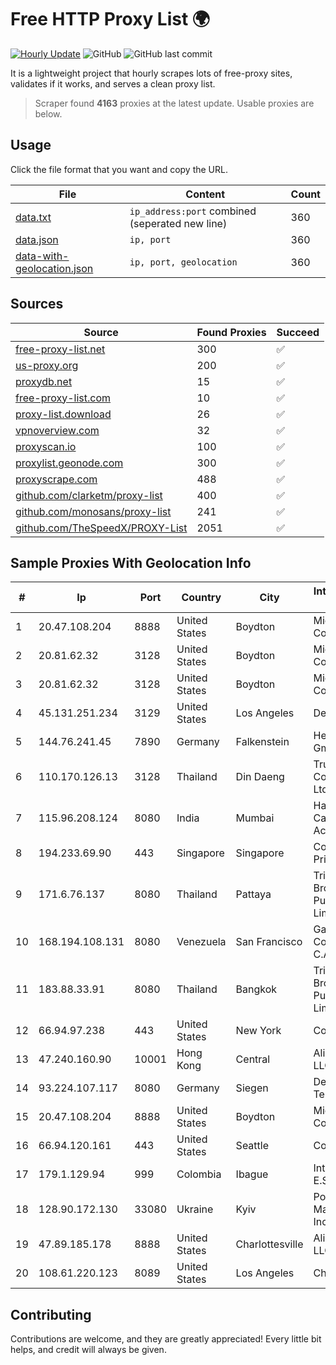 
# Free HTTP Proxy List 🌍

[![Hourly Update](https://github.com/mertguvencli/http-proxy-list/actions/workflows/main.yml/badge.svg?branch=main)](https://github.com/mertguvencli/http-proxy-list/actions/workflows/main.yml)
![GitHub](https://img.shields.io/github/license/mertguvencli/http-proxy-list)
![GitHub last commit](https://img.shields.io/github/last-commit/mertguvencli/http-proxy-list)

It is a lightweight project that hourly scrapes lots of free-proxy sites, validates if it works, and serves a clean proxy list.


> Scraper found **4163** proxies at the latest update. Usable proxies are below.

## Usage

Click the file format that you want and copy the URL.


|File|Content|Count|
|----|-------|-----|
|[data.txt](https://raw.githubusercontent.com/mertguvencli/http-proxy-list/main/proxy-list/data.txt)|`ip_address:port` combined (seperated new line)|360|
|[data.json](https://raw.githubusercontent.com/mertguvencli/http-proxy-list/main/proxy-list/data.json)|`ip, port`|360|
|[data-with-geolocation.json](https://raw.githubusercontent.com/mertguvencli/http-proxy-list/main/proxy-list/data-with-geolocation.json)|`ip, port, geolocation`|360|

## Sources

|Source|Found Proxies|Succeed|
|------|-------------|-------|
|[free-proxy-list.net](https://free-proxy-list.net)|300|✅|
|[us-proxy.org](https://www.us-proxy.org)|200|✅|
|[proxydb.net](http://proxydb.net)|15|✅|
|[free-proxy-list.com](https://free-proxy-list.com/?page=&port=&type%5B%5D=http&type%5B%5D=https&up_time=0&search=Search)|10|✅|
|[proxy-list.download](https://www.proxy-list.download/HTTP)|26|✅|
|[vpnoverview.com](https://vpnoverview.com/privacy/anonymous-browsing/free-proxy-servers)|32|✅|
|[proxyscan.io](https://www.proxyscan.io)|100|✅|
|[proxylist.geonode.com](https://proxylist.geonode.com/api/proxy-list?limit=300&page=1&sort_by=lastChecked&sort_type=desc&protocols=http,https)|300|✅|
|[proxyscrape.com](https://api.proxyscrape.com/v2/?request=displayproxies&protocol=http&timeout=10000&country=all&ssl=all&anonymity=all)|488|✅|
|[github.com/clarketm/proxy-list](https://raw.githubusercontent.com/clarketm/proxy-list/master/proxy-list-raw.txt)|400|✅|
|[github.com/monosans/proxy-list](https://raw.githubusercontent.com/monosans/proxy-list/main/proxies/http.txt)|241|✅|
|[github.com/TheSpeedX/PROXY-List](https://raw.githubusercontent.com/TheSpeedX/PROXY-List/master/http.txt)|2051|✅|


## Sample Proxies With Geolocation Info

|#|Ip|Port|Country|City|Internet Service Provider|
|-|--|----|-------|----|-------------------------|
|1|20.47.108.204|8888|United States|Boydton|Microsoft Corporation|
|2|20.81.62.32|3128|United States|Boydton|Microsoft Corporation|
|3|20.81.62.32|3128|United States|Boydton|Microsoft Corporation|
|4|45.131.251.234|3129|United States|Los Angeles|DediPath|
|5|144.76.241.45|7890|Germany|Falkenstein|Hetzner Online GmbH|
|6|110.170.126.13|3128|Thailand|Din Daeng|True Internet Corporation CO. Ltd.|
|7|115.96.208.124|8080|India|Mumbai|Hathway IP over Cable Internet Access|
|8|194.233.69.90|443|Singapore|Singapore|Contabo Asia Private Limited|
|9|171.6.76.137|8080|Thailand|Pattaya|Triple T Broadband Public Company Limited|
|10|168.194.108.131|8080|Venezuela|San Francisco|Gandalf Comunicaciones C.A.|
|11|183.88.33.91|8080|Thailand|Bangkok|Triple T Broadband Public Company Limited|
|12|66.94.97.238|443|United States|New York|Contabo Inc.|
|13|47.240.160.90|10001|Hong Kong|Central|Alibaba.com LLC|
|14|93.224.107.117|8080|Germany|Siegen|Deutsche Telekom AG|
|15|20.47.108.204|8888|United States|Boydton|Microsoft Corporation|
|16|66.94.120.161|443|United States|Seattle|Contabo Inc.|
|17|179.1.129.94|999|Colombia|Ibague|Internexa S.a. E.S.P|
|18|128.90.172.130|33080|Ukraine|Kyiv|Powerhouse Management, Inc.|
|19|47.89.185.178|8888|United States|Charlottesville|Alibaba.com LLC|
|20|108.61.220.123|8089|United States|Los Angeles|Choopa|



## Contributing

Contributions are welcome, and they are greatly appreciated! Every
little bit helps, and credit will always be given.

